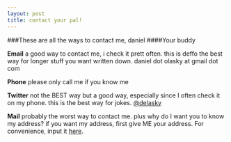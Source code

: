 ```yaml
---
layout: post
title: contact your pal!
---
```


###These are all the ways to contact me, daniel
####Your buddy

**Email** a good way to contact me, i check it prett often. this is deffo the best way for longer stuff you want written down. daniel dot olasky at gmail dot com

**Phone** please only call me if you know me

**Twitter** not the BEST way but a good way, especially since I often check it on my phone. this is the best way for jokes.
[@delasky](http://twitter.com/delasky)

**Mail** probably the worst way to contact me. plus why do I want you to know my address? if you want my address, first give ME your address. For convenience, input it [here](http://www.fbi.gov/contact-us/field).